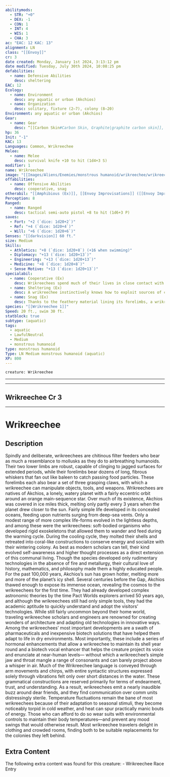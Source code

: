 ```yaml
---
abilitymods:
  - STR: "+0"
  - DEX: -1
  - CON: 1
  - INT: 4
  - WIS: 1
  - CHA: 3
ac: "EAC: 12 KAC: 13"
alignment: LN
class: "[[Envoy]]"
cr: 3
date created: Monday, January 1st 2024, 3:13:12 pm
date modified: Tuesday, July 30th 2024, 10:08:25 pm
defabilities:
  - name: Defensive Abilities
    desc: sheltering
EAC: 12
Ecology:
  - name: Environment
    desc: any aquatic or urban (Akchios)
  - name: Organization
    desc: solitary, fixture (2–7), colony (8–20)
Environment: any aquatic or urban (Akchios)
Gear:
  - name: Gear
    desc: “[[Carbon Skin#Carbon Skin, Graphite|graphite carbon skin]], [[Knife#Knife, Survival|survival knife]], [[Semi-Auto Pistol#Semi-auto Pistol, Tactical|tactical semi-auto pistol]] with 30 [[Rounds#Rounds, Small Arm|small arm rounds]]”
hp: 36
Init: "-1"
KAC: 13
Languages: Common, Wrikreechee
Melee:
  - name: Melee
    desc: survival knife +10 to hit (1d4+3 S)
modifier: 1
name: Wrikreechee
image: "[[Images/Aliens/Enemies/monstrous humanoid/wrikreechee/wrikreechee.png]]"
offabilities:
  - name: Offensive Abilities
    desc: cooperative, snag
otherabil: "[[Amphibious (Ex)]], [[Envoy Improvisations]] ([[Envoy Improvisations#Get 'em (EX)|get ’em]], [[Envoy Improvisations#Inspiring Boost (EX)|inspiring boost]] [9 SP]) "
Perception: 8
Ranged:
  - name: Ranged
    desc: tactical semi-auto pistol +8 to hit (1d6+3 P)
saves:
  - Fort: "+2 (`dice: 1d20+2`)"
  - Ref: "+4 (`dice: 1d20+4`)"
  - Will: "+6 (`dice: 1d20+6`)"
Senses: "[[darkvision]] 60 ft."
size: Medium
Skills:
  - Athletics: "+8 (`dice: 1d20+8`) (+16 when swimming)"
  - Diplomacy: "+13 (`dice: 1d20+13`)"
  - Engineering: "+13 (`dice: 1d20+13`)"
  - Medicine: "+8 (`dice: 1d20+8`)"
  - Sense Motive: "+13 (`dice: 1d20+13`)"
specialabil:
  - name: Cooperative (Ex)
    desc: Wrikreechees spend much of their lives in close contact with one another, learning to predict their neighbors’ reactions and coordinate their actions. A wrikreechee gains a +2 bonus to skill checks for the aid another action and to attack rolls to provide harrying fire. A creature using the aid another action to assist a wrikreechee’s skill check gains a +2 bonus to her check.
  - name: Sheltering (Ex)
    desc: A wrikreechee instinctively knows how to exploit sources of cover. When a wrikreechee is benefiting from partial cover,, or improved cover, the granted bonus to its AC and Reflex saves increases by 1.
  - name: Snag (Ex)
    desc: Thanks to the feathery material lining its forelimbs, a wrikreechee is adept at grabbing small prey. A wrikreechee gains a +4 bonus to attack rolls when attempting to grapple a creature smaller than itself. As a full action, a wrikreechee can make two attempts to grapple a creature with a –4 penalty to the attack rolls.
species: "[[Wrikreechee 1]]"
Speed: 20 ft., swim 30 ft.
statblock: true
subtype: (aquatic)
tags:
  - aquatic
  - LawfulNeutral
  - Medium
  - monstrous humanoid
type: monstrous humanoid
Type: LN Medium monstrous humanoid (aquatic)
XP: 800
---
```


```statblock
creature: Wrikreechee
```

---
---

## Wrikreechee Cr 3

---

# Wrikreechee

## Description

Spindly and deliberate, wrikreechees are chitinous filter feeders who bear as much a resemblance to mollusks as they do to airbreathing humanoids. Their two lower limbs are robust, capable of clinging to jagged surfaces for extended periods, while their forelimbs bear dozens of long, fibrous whiskers that fan out like baleen to catch passing food particles. These forelimbs each also bear a set of three grasping claws, with which a wrikreechee can manipulate objects, tools, and weapons.
Wrikreechees are natives of Akchios, a lonely, watery planet with a fairly eccentric orbit around an orange main-sequence star. Over much of its existence, Akchios was covered in ice miles thick, melting only partly every 3 years when the planet drew closer to the sun. Fairly simple life developed in its concealed oceans, feeding upon nutrients surging from deep-sea vents. Only a modest range of more complex life-forms evolved in the lightless depths, and among these were the wrikreechees: soft-bodied organisms who developed rigid exoskeletons that allowed them to wander and feed during the warming cycle. During the cooling cycle, they molted their shells and retreated into coral-like constructions to conserve energy and socialize with their wintering colony. As best as modern scholars can tell, their kind evolved self-awareness and higher thought processes as a direct extension of this communal living. Though the species developed only rudimentary technologies in the absence of fire and metallurgy, their cultural love of history, mathematics, and philosophy made them a highly educated people.
For the past 100,000 years, Akchios’s sun has grown hotter, melting more and more of the planet’s icy shell. Several centuries before the Gap, Akchios thawed enough to expose its immense ocean, revealing the cosmos to the wrikreechees for the first time. They had already developed complex astronomic theories by the time Pact Worlds explorers arrived 50 years ago, and although the wrikreechees still had only simple tools, they had the academic aptitude to quickly understand and adopt the visitors’ technologies. While still fairly uncommon beyond their home world, traveling wrikreechee scholars and engineers are renowned for creating wonders of architecture and adapting old technologies in innovative ways.
Among the wrikreechees’ most important developments are a swath of pharmaceuticals and inexpensive biotech solutions that have helped them adapt to life in dry environments. Most importantly, these include a series of hormonal enhancements that allow a wrikreechee to maintain its shell year round and a biotech vocal enhancer that helps the creature project its voice and enunciate at near-human levels— without which a wrikreechee’s simple jaw and throat mangle a range of consonants and can barely project above a whisper in air. Much of the Wrikreechee language is conveyed through arm movements and chirps, with entire syntactic structures expressed solely through vibrations felt only over short distances in the water. These grammatical constructions are reserved primarily for terms of endearment, trust, and understanding. As a result, wrikreechees emit a nearly inaudible buzz around dear friends, and they find communication over comm units distressingly sterile.
Temperature fluctuations remain the bane of most wrikreechees
because of their adaptation to seasonal stimuli, they become noticeably torpid in cold weather, and heat can spur practically manic bouts of energy. Those who can afford to do so wear suits with environmental controls to maintain their body temperatures—and prevent any mood swings that would otherwise result. Most wrikreechee travelers delight in clothing and crowded rooms, finding both to be suitable replacements for the colonies they left behind.

## Extra Content

The following extra content was found for this creature:
\- Wrikreechee Race Entry
